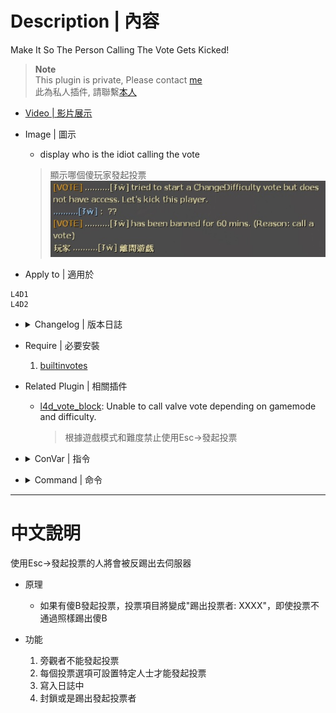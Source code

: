 # Description | 內容
Make It So The Person Calling The Vote Gets Kicked!

> __Note__ <br/>
This plugin is private, Please contact [me](https://github.com/fbef0102/Game-Private_Plugin#私人插件列表-private-plugins-list)<br/>
此為私人插件, 請聯繫[本人](https://github.com/fbef0102/Game-Private_Plugin#私人插件列表-private-plugins-list)

* [Video | 影片展示](https://youtu.be/CWY4o4qrfTQ)

* Image | 圖示
	* display who is the idiot calling the vote
	> 顯示哪個傻玩家發起投票
	<br/>![kickthevoter_1](image/kickthevoter_1.jpg)

* Apply to | 適用於
```
L4D1
L4D2
```

* <details><summary>Changelog | 版本日誌</summary>

	* v1.1
</details>

* Require | 必要安裝
    1. [builtinvotes](https://github.com/L4D-Community/builtinvotes/actions)

* Related Plugin | 相關插件
	* [l4d_vote_block](https://github.com/fbef0102/Game-Private_Plugin/tree/main/l4d_vote_block): Unable to call valve vote depending on gamemode and difficulty.
		> 根據遊戲模式和難度禁止使用Esc->發起投票

* <details><summary>ConVar | 指令</summary>

	* cfg/sourcemod/kickthevoter.cfg
	```php
    // Players must wait (timeout) this many seconds between votes. 0 = no limit
    kick_the_voter_Delay "60"

    // If 1, even if vote result fails, just kick the voter.
    kick_the_voter_all_pass "1"

    // How to deal with the voter? (-1: kick, 0: Permanent ban, >0: Ban mins)
    kick_the_voter_ban_mins "60"

    // Players with these flags can call a change all talk vote (Empty = Everyone, -1: Nobody)
    kick_the_voter_changealltalk_access "z"

    // Players with these flags can call a change difficulty vote (Empty = Everyone, -1: Nobody)
    kick_the_voter_difficulty_access "z"

    // Players with these flags can call a kick vote (Empty = Everyone, -1: Nobody)
    kick_the_voter_kick_access "z"

    // Players with these flags can call a change level vote (Empty = Everyone, -1: Nobody)
    kick_the_voter_level_access "z"

    // Players with these flags can call a return to lobby vote (Empty = Everyone, -1: Nobody)
    kick_the_voter_lobby_access "z"

    // Log voter to data
    kick_the_voter_log "1"

    // If 1, Notify Message about voter.
    kick_the_voter_notify "1"

    // Players with these flags can call a restart level vote (Empty = Everyone, -1: Nobody)
    kick_the_voter_restart_access "z"

    // If 1, Spectator can call the vote (0: Disable)
    kick_the_voter_spectator_allow "0"

    // Players with these flags can call return to lobby on Survival maps. (Empty = Everyone, -1: Nobody)
    kick_the_voter_surv_lobby_access "z"

    // Players with these flags can call switch Survival maps. (Empty = Everyone, -1: Nobody)
    kick_the_voter_surv_map_access "z"

    // Players with these flags can call restart Survival maps. (Empty = Everyone, -1: Nobody)
    kick_the_voter_surv_restart_access "z"
	```
</details>

* <details><summary>Command | 命令</summary>
	None
</details>

- - - -
# 中文說明
使用Esc->發起投票的人將會被反踢出去伺服器

* 原理
    * 如果有傻B發起投票，投票項目將變成"踢出投票者: XXXX"，即使投票不通過照樣踢出傻B

* 功能
	1. 旁觀者不能發起投票
	2. 每個投票選項可設置特定人士才能發起投票
	3. 寫入日誌中
    4. 封鎖或是踢出發起投票者
